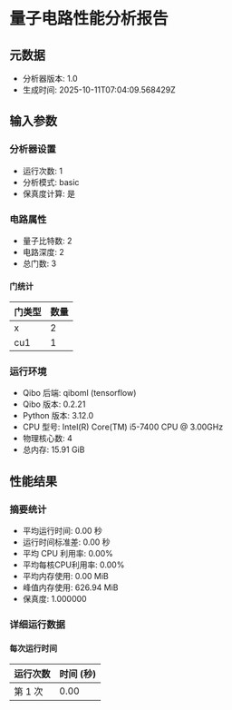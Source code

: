 # 量子电路性能分析报告

## 元数据
- 分析器版本: 1.0
- 生成时间: 2025-10-11T07:04:09.568429Z

## 输入参数
### 分析器设置
- 运行次数: 1
- 分析模式: basic
- 保真度计算: 是

### 电路属性
- 量子比特数: 2
- 电路深度: 2
- 总门数: 3

#### 门统计
| 门类型 | 数量 |
|--------|------|
| x | 2 |
| cu1 | 1 |

### 运行环境
- Qibo 后端: qiboml (tensorflow)
- Qibo 版本: 0.2.21
- Python 版本: 3.12.0
- CPU 型号: Intel(R) Core(TM) i5-7400 CPU @ 3.00GHz
- 物理核心数: 4
- 总内存: 15.91 GiB

## 性能结果
### 摘要统计
- 平均运行时间: 0.00 秒
- 运行时间标准差: 0.00 秒
- 平均 CPU 利用率: 0.00%
- 平均每核CPU利用率: 0.00%
- 平均内存使用: 0.00 MiB
- 峰值内存使用: 626.94 MiB
- 保真度: 1.000000

### 详细运行数据
#### 每次运行时间
| 运行次数 | 时间 (秒) |
|----------|-----------|
| 第 1 次 | 0.00 |